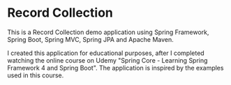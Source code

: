 # Record Collection
This is a Record Collection demo application using Spring Framework, Spring Boot, Spring MVC, Spring JPA and Apache Maven.

I created this application for educational purposes, after I completed watching the online course on Udemy "Spring Core - Learning Spring Framework 4 and Spring Boot". The application is inspired by the examples used in this course. 
